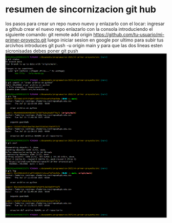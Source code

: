 #  resumen de sincornizacion git hub
los pasos para crear un repo nuevo nuevo y enlazarlo con el locar:
ingresar a github 
crear el nuevo repo 
enlazarlo con la consola introduciendo el siguiente comando:
git remote add origin https://github.com/tu-usuario/mi-primer-proyecto.git
luego iniciar sesion en google
por ultimo para subir tus arcivhos introduces git push -u origin main
y para que las dos lineas esten sicronisadas debes poner git push 
![texto](git-bush.png)

